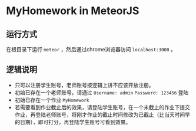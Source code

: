 MyHomework in MeteorJS
===============

## 运行方式
在根目录下运行 `meteor` ，然后通过chrome浏览器访问 `localhost:3000` 。


## 逻辑说明
* 只可以注册学生账号，老师账号按逻辑上讲不应该开放注册。
* 初始已存在一个老师账号，请通过 `Username: admin` `Password: 123456` 登陆
* 初始已存在一个作业 `MyHomework`
* 若需要看到作业截止后的效果，请登陆学生账号，在一个未截止的作业下提交作业，再登陆老师账号，将刚才作业的截止时间修改为已截止（比当天时间早的日期），即可打分，再登陆学生账号可看到效果。
